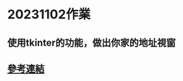 # 20231102作業

## 使用tkinter的功能，做出你家的地址視窗
## [參考連結](https://github.com/roberthsu2003/pythonWindow/tree/master/%E5%9C%B0%E5%9C%96)